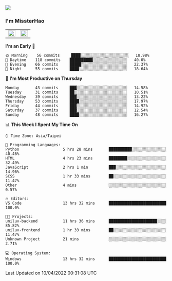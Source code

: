 ![](https://komarev.com/ghpvc/?username=MissterHao&color=ff69b4)

### I'm MissterHao


<!-- Readme stats -->
<!-- https://github.com/anuraghazra/github-readme-stats -->
<table>
<tr>
    <td valign="top" width="50%">
    <img src="https://github-readme-stats.vercel.app/api?username=MissterHao&hide_border=true&show_icons=true&locale=en" align="left" style="width: 100%" />
    </td>
    <td valign="top" width="50%">
    <img src="https://github-readme-stats.vercel.app/api/top-langs?username=MissterHao&hide_border=true&show_icons=true&locale=en&layout=compact" align="left" style="width: 100%" />
    </td>
</tr>
</table>  


<!--START_SECTION:waka-->
**I'm an Early 🐤** 

```text
🌞 Morning    56 commits     ████░░░░░░░░░░░░░░░░░░░░░   18.98% 
🌆 Daytime    118 commits    ██████████░░░░░░░░░░░░░░░   40.0% 
🌃 Evening    66 commits     █████░░░░░░░░░░░░░░░░░░░░   22.37% 
🌙 Night      55 commits     ████░░░░░░░░░░░░░░░░░░░░░   18.64%

```
📅 **I'm Most Productive on Thursday** 

```text
Monday       43 commits     ███░░░░░░░░░░░░░░░░░░░░░░   14.58% 
Tuesday      31 commits     ██░░░░░░░░░░░░░░░░░░░░░░░   10.51% 
Wednesday    39 commits     ███░░░░░░░░░░░░░░░░░░░░░░   13.22% 
Thursday     53 commits     ████░░░░░░░░░░░░░░░░░░░░░   17.97% 
Friday       44 commits     ███░░░░░░░░░░░░░░░░░░░░░░   14.92% 
Saturday     37 commits     ███░░░░░░░░░░░░░░░░░░░░░░   12.54% 
Sunday       48 commits     ████░░░░░░░░░░░░░░░░░░░░░   16.27%

```


📊 **This Week I Spent My Time On** 

```text
⌚︎ Time Zone: Asia/Taipei

💬 Programming Languages: 
Python                   5 hrs 28 mins       ██████████░░░░░░░░░░░░░░░   40.46% 
HTML                     4 hrs 23 mins       ████████░░░░░░░░░░░░░░░░░   32.49% 
JavaScript               2 hrs 1 min         ███░░░░░░░░░░░░░░░░░░░░░░   14.96% 
SCSS                     1 hr 33 mins        ██░░░░░░░░░░░░░░░░░░░░░░░   11.47% 
Other                    4 mins              ░░░░░░░░░░░░░░░░░░░░░░░░░   0.57%

🔥 Editors: 
VS Code                  13 hrs 32 mins      █████████████████████████   100.0%

🐱‍💻 Projects: 
uniluv-backend           11 hrs 36 mins      █████████████████████░░░░   85.82% 
uniluv-frontend          1 hr 33 mins        ██░░░░░░░░░░░░░░░░░░░░░░░   11.47% 
Unknown Project          21 mins             ░░░░░░░░░░░░░░░░░░░░░░░░░   2.71%

💻 Operating System: 
Windows                  13 hrs 32 mins      █████████████████████████   100.0%

```


 Last Updated on 10/04/2022 00:31:08 UTC
<!--END_SECTION:waka-->

<!--
**MissterHao/MissterHao** is a ✨ _special_ ✨ repository because its `README.md` (this file) appears on your GitHub profile.

Here are some ideas to get you started:

- 🔭 I’m currently working on ...
- 🌱 I’m currently learning ...
- 👯 I’m looking to collaborate on ...
- 🤔 I’m looking for help with ...
- 💬 Ask me about ...
- 📫 How to reach me: ...
- 😄 Pronouns: ...
- ⚡ Fun fact: ...
-->
